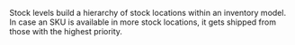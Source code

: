 Stock levels build a hierarchy of stock locations within an inventory model.
In case an SKU is available in more stock locations, it gets shipped from those with the highest priority.
